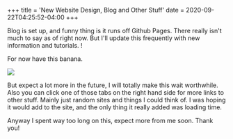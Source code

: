 +++
title = 'New Website Design, Blog and Other Stuff'
date = 2020-09-22T04:25:52-04:00
+++

Blog is set up, and funny thing is it runs off Github Pages. There really isn't much to say as of right now. But I'll update this frequently with new information and tutorials. !

For now have this banana.

<img src="https://i.imgur.com/ZhGquZz.jpg">

But expect a lot more in the future, I will totally make this wait worthwhile. Also you can click one of those tabs on the right hand side for more links to other stuff. Mainly just random sites and things I could think of. I was hoping it would add to the site, and the only thing it really added was loading time.

Anyway I spent way too long on this, expect more from me soon. Thank you!